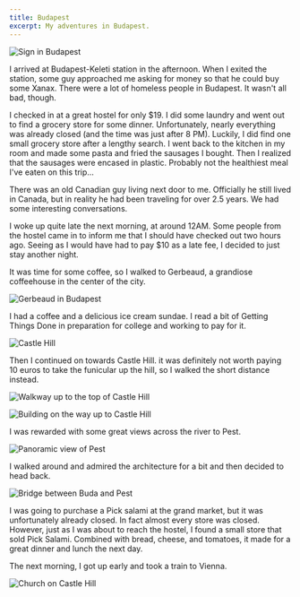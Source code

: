 ```yaml
---
title: Budapest
excerpt: My adventures in Budapest.
---
```


![Sign in Budapest](https://lh4.googleusercontent.com/-FJC4mpZbFpU/TkV9eE3-5UI/AAAAAAAAbhg/hVMUM4L7-PE/s1000/IMG_3521.JPG)

I arrived at Budapest-Keleti station in the afternoon. When I exited the
station, some guy approached me asking for money so that he could buy
some Xanax. There were a lot of homeless people in Budapest. It wasn't all bad, though.

<!-- more -->

I checked in at a great hostel for only $19. I did some laundry and went
out to find a grocery store for some dinner. Unfortunately, nearly
everything was already closed (and the time was just after 8 PM). Luckily,
I did find one small grocery store after a lengthy search. I went back
to the kitchen in my room and made some pasta and fried the sausages I
bought. Then I realized that the sausages were encased in plastic.
Probably not the healthiest meal I've eaten on this trip...

There was an old Canadian guy living next door to me. Officially he
still lived in Canada, but in reality he had been traveling for over 2.5
years. We had some interesting conversations.

I woke up quite late the next morning, at around 12AM. Some people
from the hostel came in to inform me that I should have checked out two
hours ago. Seeing as I would have had to pay $10 as a late fee, I
decided to just stay another night.

It was time for some coffee, so I walked to Gerbeaud, a grandiose
coffeehouse in the center of the city. 

![Gerbeaud in Budapest](https://lh5.googleusercontent.com/-jXmtS5W1-z4/TkWH1p8FBwI/AAAAAAAAblA/k7-oyZSJ4r8/s1000/IMG_3500.JPG)

I had a coffee and a delicious
ice cream sundae. I read a bit of Getting Things Done in preparation for
college and working to pay for it.

![Castle Hill](https://lh6.googleusercontent.com/-eOaqmw39ocs/TkWELn9G6WI/AAAAAAAAbj0/kpSMlrljYzc/s1000/IMG_3552.JPG)

Then I continued on towards Castle Hill. it was definitely not worth
paying 10 euros to take the funicular up the hill, so I walked the short
distance instead. 

![Walkway up to the top of Castle Hill](https://lh5.googleusercontent.com/-iKPuM--Ke4c/TkV-l4a8d8I/AAAAAAAAbh4/JN35H2GWgEE/s1000/IMG_3525.JPG)

![Building on the way up to Castle Hill](https://lh5.googleusercontent.com/-sGvmFcu_3Q4/TkV-nknhXbI/AAAAAAAAbh8/kXoJD75Ep5Y/s1000/IMG_3526.JPG)

I was rewarded with some great views across the river
to Pest. 

![Panoramic view of Pest](https://lh3.googleusercontent.com/-x0a-olNaIVo/TkbSuR0rsmI/AAAAAAAAb3o/1LFG1m3UH-o/s1000/view_of_pest.jpg)

I walked around and admired the architecture for a bit and then
decided to head back. 

![Bridge between Buda and Pest](https://lh4.googleusercontent.com/-IPPl0khhS1Y/TkWDXp1I7YI/AAAAAAAAbjk/fVSzAD7XmVk/s1000/IMG_3545.JPG)

I was going to purchase a Pick salami at the
grand market, but it was unfortunately already closed. In fact almost
every store was closed. However, just as I was about to reach the hostel,
I found a small store that sold Pick Salami. Combined with bread,
cheese, and tomatoes, it made for a great dinner
and lunch the next day.

The next morning, I got up early and took a train to Vienna.

![Church on Castle Hill](https://lh5.googleusercontent.com/-UZa-LEDrpuU/TkWGMGUXkDI/AAAAAAAAbkk/nWia3jeRFG0/s1000/IMG_3559.JPG)
